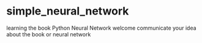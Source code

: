 # simple_neural_network
learning the book Python Neural Network
welcome communicate your idea about the book or neural network
